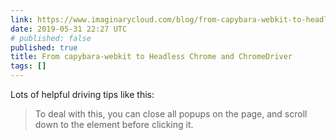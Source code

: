 ```yaml
---
link: https://www.imaginarycloud.com/blog/from-capybara-webkit-to-headless-chrome-and-chromedriver/
date: 2019-05-31 22:27 UTC
# published: false
published: true
title: From capybara-webkit to Headless Chrome and ChromeDriver
tags: []
---
```


Lots of helpful driving tips like this:

<blockquote>To deal with this, you can close all popups on the page, and scroll down to the element before clicking it.</blockquote>
